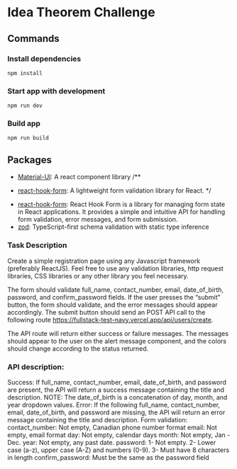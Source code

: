 # Idea Theorem Challenge


## Commands
### Install dependencies
```shell
npm install
```

### Start app with development
```shell
npm run dev
```

### Build app
```shell
npm run build
```

## Packages
- [Material-UI](https://mui.com/): A react component library
/**
 * [react-hook-form](https://react-hook-form.com/): A lightweight form validation library for React.
 */
- [react-hook-form](https://react-hook-form.com/): React Hook Form is a library for managing form state in React applications. It provides a simple and intuitive API for handling form validation, error messages, and form submission.
- [zod](https://zod.dev/): TypeScript-first schema validation with static type inference

### Task Description

Create a simple registration page using any Javascript framework (preferably ReactJS). Feel free to use any validation libraries, http request libraries, CSS libraries or any other library you feel necessary. 

The form should validate full_name, contact_number, email, date_of_birth, password, and confirm_password fields. If the user presses the “submit” button, the form should validate, and the error messages should appear accordingly. The submit button should send an POST API call to the following route https://fullstack-test-navy.vercel.app/api/users/create. 

The API route will return either success or failure messages. The messages should appear to the user on the alert message component, and the colors should change according to the status returned.

### API description:
Success: If full_name, contact_number, email, date_of_birth, and password are present, the API will return a success message containing the title and description. 
NOTE: The date_of_birth is a concatenation of day, month, and year dropdown values. 
Error:  If the following full_name, contact_number, email, date_of_birth, and password are missing, the API will return an error message containing the title and description. 
Form validation:
contact_number: Not empty, Canadian phone number format
email: Not empty, email format
day: Not empty, calendar days
month: Not empty, Jan - Dec.
year: Not empty, any past date. 
password: 
1- Not empty.
2- Lower case (a-z), upper case (A-Z) and numbers (0-9).
3- Must have 8 characters in length
confirm_password: Must be the same as the password field